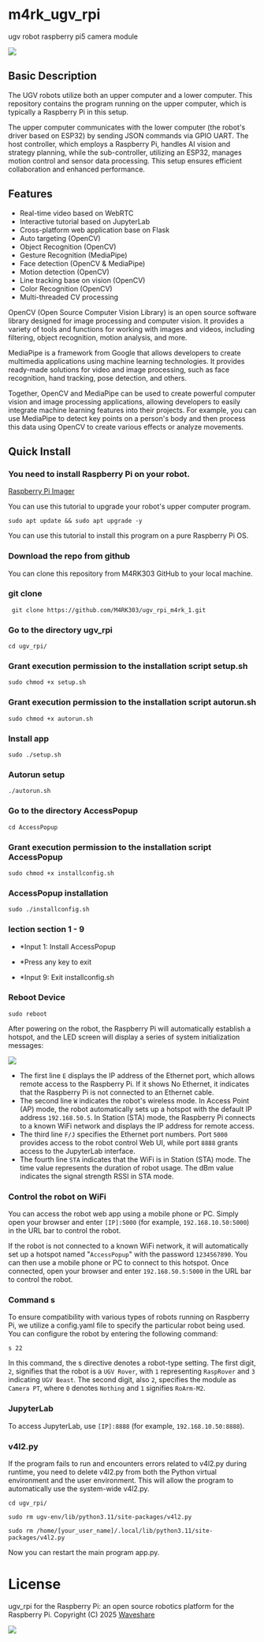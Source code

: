 # m4rk_ugv_rpi

ugv robot raspberry pi5 camera module

![](./media/m4rk_ugv_rpi_robot_1.png)

## Basic Description

The UGV robots utilize both an upper computer and a lower computer. This repository contains the program running on the upper computer, which is typically a Raspberry Pi in this setup.

The upper computer communicates with the lower computer (the robot's driver based on ESP32) by sending JSON commands via GPIO UART. The host controller, which employs a Raspberry Pi, handles AI vision and strategy planning, while the sub-controller, utilizing an ESP32, manages motion control and sensor data processing. This setup ensures efficient collaboration and enhanced performance.

## Features

- Real-time video based on WebRTC
- Interactive tutorial based on JupyterLab
- Cross-platform web application base on Flask
- Auto targeting (OpenCV)
- Object Recognition (OpenCV)
- Gesture Recognition (MediaPipe)
- Face detection (OpenCV & MediaPipe)
- Motion detection (OpenCV)
- Line tracking base on vision (OpenCV)
- Color Recognition (OpenCV)
- Multi-threaded CV processing

OpenCV (Open Source Computer Vision Library) is an open source software library designed for image processing and computer vision. It provides a variety of tools and functions for working with images and videos, including filtering, object recognition, motion analysis, and more.

MediaPipe is a framework from Google that allows developers to create multimedia applications using machine learning technologies. It provides ready-made solutions for video and image processing, such as face recognition, hand tracking, pose detection, and others.

Together, OpenCV and MediaPipe can be used to create powerful computer vision and image processing applications, allowing developers to easily integrate machine learning features into their projects. For example, you can use MediaPipe to detect key points on a person's body and then process this data using OpenCV to create various effects or analyze movements.

## Quick Install

### You need to install Raspberry Pi on your robot.

[Raspberry Pi Imager](https://www.raspberrypi.com/software/)

You can use this tutorial to upgrade your robot's upper computer program.

    sudo apt update && sudo apt upgrade -y

You can use this tutorial to install this program on a pure Raspberry Pi OS.

### Download the repo from github

You can clone this repository from M4RK303 GitHub to your local machine.

### git clone

     git clone https://github.com/M4RK303/ugv_rpi_m4rk_1.git

### Go to the directory ugv_rpi

    cd ugv_rpi/

### Grant execution permission to the installation script setup.sh

    sudo chmod +x setup.sh

### Grant execution permission to the installation script autorun.sh

    sudo chmod +x autorun.sh

### Install app

    sudo ./setup.sh

### Autorun setup

    ./autorun.sh

### Go to the directory AccessPopup

    cd AccessPopup

### Grant execution permission to the installation script AccessPopup

    sudo chmod +x installconfig.sh

### AccessPopup installation

    sudo ./installconfig.sh

### lection section 1 - 9

- \*Input 1: Install AccessPopup

- \*Press any key to exit

- \*Input 9: Exit installconfig.sh

### Reboot Device

    sudo reboot

After powering on the robot, the Raspberry Pi will automatically establish a hotspot, and the LED screen will display a series of system initialization messages:

![](./media/m4rk_ugv_robot-LED-screen.png)

- The first line `E` displays the IP address of the Ethernet port, which allows remote access to the Raspberry Pi. If it shows No Ethernet, it indicates that the Raspberry Pi is not connected to an Ethernet cable.
- The second line `W` indicates the robot's wireless mode. In Access Point (AP) mode, the robot automatically sets up a hotspot with the default IP address `192.168.50.5`. In Station (STA) mode, the Raspberry Pi connects to a known WiFi network and displays the IP address for remote access.
- The third line `F/J` specifies the Ethernet port numbers. Port `5000` provides access to the robot control Web UI, while port `8888` grants access to the JupyterLab interface.
- The fourth line `STA` indicates that the WiFi is in Station (STA) mode. The time value represents the duration of robot usage. The dBm value indicates the signal strength RSSI in STA mode.

### Control the robot on WiFi

You can access the robot web app using a mobile phone or PC. Simply open your browser and enter `[IP]:5000` (for example, `192.168.10.50:5000`) in the URL bar to control the robot.

If the robot is not connected to a known WiFi network, it will automatically set up a hotspot named "`AccessPopup`" with the password `1234567890`. You can then use a mobile phone or PC to connect to this hotspot. Once connected, open your browser and enter `192.168.50.5:5000` in the URL bar to control the robot.

### Command s

To ensure compatibility with various types of robots running on Raspberry Pi, we utilize a config.yaml file to specify the particular robot being used. You can configure the robot by entering the following command:

    s 22

In this command, the s directive denotes a robot-type setting. The first digit, `2`, signifies that the robot is a `UGV Rover`, with `1` representing `RaspRover` and `3` indicating `UGV Beast`. The second digit, also `2`, specifies the module as `Camera PT`, where `0` denotes `Nothing` and `1` signifies `RoArm-M2`.

### JupyterLab

To access JupyterLab, use `[IP]:8888` (for example, `192.168.10.50:8888`).

### v4l2.py

If the program fails to run and encounters errors related to v4l2.py during runtime, you need to delete v4l2.py from both the Python virtual environment and the user environment. This will allow the program to automatically use the system-wide v4l2.py.

    cd ugv_rpi/

    sudo rm ugv-env/lib/python3.11/site-packages/v4l2.py

    sudo rm /home/[your_user_name]/.local/lib/python3.11/site-packages/v4l2.py

Now you can restart the main program app.py.

# License

ugv_rpi for the Raspberry Pi: an open source robotics platform for the Raspberry Pi. Copyright (C) 2025 [Waveshare](https://www.waveshare.com/)

![](./media/m4rk_ugv_rpi_robot_2.png)
